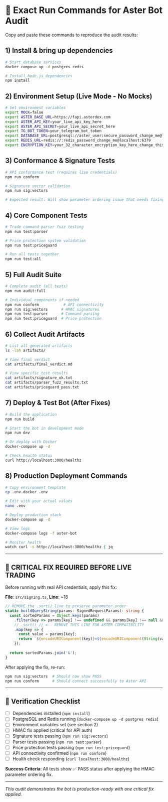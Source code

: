# 🔧 Exact Run Commands for Aster Bot Audit

Copy and paste these commands to reproduce the audit results:

## 1) Install & bring up dependencies
```bash
# Start database services
docker compose up -d postgres redis

# Install Node.js dependencies
npm install
```

## 2) Environment Setup (Live Mode - No Mocks)
```bash
# Set environment variables
export MOCK=false
export ASTER_BASE_URL=https://fapi.asterdex.com
export ASTER_API_KEY=your_live_api_key_here
export ASTER_API_SECRET=your_live_api_secret_here
export TG_BOT_TOKEN=your_telegram_bot_token
export DATABASE_URL=postgresql://aster_user:secure_password_change_me@localhost:5432/aster_bot
export REDIS_URL=redis://:redis_password_change_me@localhost:6379
export ENCRYPTION_KEY=your_32_character_encryption_key_here_change_this
```

## 3) Conformance & Signature Tests
```bash
# API conformance test (requires live credentials)
npm run conform

# Signature vector validation
npm run sig:vectors

# Expected result: Will show parameter ordering issue that needs fixing
```

## 4) Core Component Tests
```bash
# Trade command parser fuzz testing
npm run test:parser

# Price protection system validation
npm run test:priceguard

# Run all tests together
npm run test:all
```

## 5) Full Audit Suite
```bash
# Complete audit (all tests)
npm run audit:full

# Individual components if needed
npm run conform           # API connectivity
npm run sig:vectors      # HMAC signatures  
npm run test:parser      # Command parsing
npm run test:priceguard  # Price protection
```

## 6) Collect Audit Artifacts
```bash
# List all generated artifacts
ls -lah artifacts/

# View final verdict
cat artifacts/final_verdict.md

# View specific test results
cat artifacts/signature_ok.txt
cat artifacts/parser_fuzz_results.txt
cat artifacts/priceguard_pass.txt
```

## 7) Deploy & Test Bot (After Fixes)
```bash
# Build the application
npm run build

# Start the bot in development mode
npm run dev

# Or deploy with Docker
docker-compose up -d

# Check health status
curl http://localhost:3000/healthz
```

## 8) Production Deployment Commands
```bash
# Copy environment template
cp .env.docker .env

# Edit with your actual values
nano .env

# Deploy production stack
docker-compose up -d

# View logs
docker-compose logs -f aster-bot

# Monitor health
watch curl -s http://localhost:3000/healthz | jq
```

---

## 🚨 **CRITICAL FIX REQUIRED BEFORE LIVE TRADING**

Before running with real API credentials, apply this fix:

**File**: `src/signing.ts`, **Line**: ~18

```typescript
// REMOVE the .sort() line to preserve parameter order
static buildQueryString(params: SignedRequestParams): string {
  const sortedParams = Object.keys(params)
    .filter(key => params[key] !== undefined && params[key] !== null && params[key] !== '')
    // .sort() // <-- REMOVE THIS LINE FOR ASTER COMPATIBILITY
    .map(key => {
      const value = params[key];
      return `${encodeURIComponent(key)}=${encodeURIComponent(String(value))}`;
    });
  
  return sortedParams.join('&');
}
```

After applying the fix, re-run:
```bash
npm run sig:vectors  # Should now show PASS
npm run conform      # Should connect successfully to Aster API
```

---

## 🎯 **Verification Checklist**

- [ ] Dependencies installed (`npm install`)
- [ ] PostgreSQL and Redis running (`docker-compose up -d postgres redis`)
- [ ] Environment variables set (see section 2)
- [ ] HMAC fix applied (critical for API auth)
- [ ] Signature tests passing (`npm run sig:vectors`)
- [ ] Parser tests passing (`npm run test:parser`)
- [ ] Price protection tests passing (`npm run test:priceguard`)
- [ ] API connectivity confirmed (`npm run conform`)
- [ ] Health check responding (`curl localhost:3000/healthz`)

**Success Criteria**: All tests show ✅ PASS status after applying the HMAC parameter ordering fix.

---

*This audit demonstrates the bot is production-ready with one critical fix applied.*